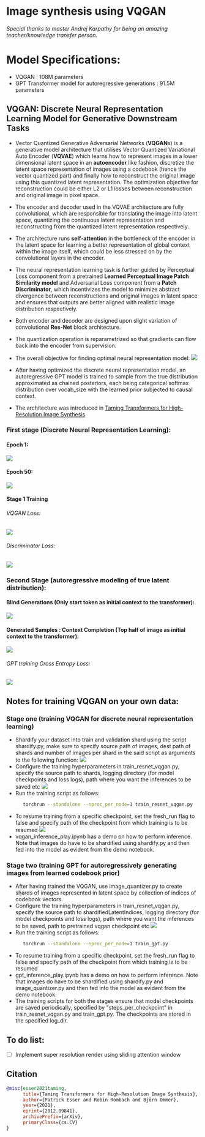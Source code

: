 # Image synthesis using VQGAN
###### Special thanks to master Andrej Karpathy for being an amazing teacher/knowledge transfer person.
# Model Specifications:
- VQGAN : 108M parameters
- GPT Transformer model for autoregressive generations : 91.5M parameters

## VQGAN: Discrete Neural Representation Learning Model for Generative Downstream Tasks
- Vector Quantized Generative Adversarial Networks (**VQGAN**s) is a generative model architecture that utilises Vector Quantized Variational Auto Encoder (**VQVAE**) which learns how to represent images in a lower dimensional latent space in an **autoencoder** like fashion, discretize the latent space representation of images using a codebook (hence the vector quantized part) and finally how to reconstruct the original image using this quantized latent representation. The optimization objective for reconstruction could be either L2 or L1 losses between reconstruction and original image in pixel space.
- The encoder and decoder used in the VQVAE architecture are fully convolutional, which are responsible for translating the image into latent space, quantizing the continuous latent representation and reconstructing from the quantized latent representation respectively.
- The architecture runs **self-attention** in the bottleneck of the encoder in the latent space for learning a better representation of global context within the image itself, which could be less stressed on by the convolutional layers in the encoder.
- The neural representation learning task is further guided by Perceptual Loss component from a pretrained **Learned Perceptual Image Patch Similarity model** and Adversarial Loss component from a **Patch Discriminator**, which incentivizes the model to minimize abstract divergence between reconstructions and original images in latent space and ensures that outputs are better aligned with realistic image distribution respectively.
- Both encoder and decoder are designed upon slight variation of convolutional **Res-Net** block architecture.
- The quantization operation is reparametrized so that gradients can flow back into the encoder from supervision.
- The overall objective for finding optimal neural representation model:
![](./plots/optimizationObjective.png)

- After having optimized the discrete neural representation model, an autoregressive GPT model is trained to sample from the true distribution approximated as chained posteriors, each being categorical softmax distribution over vocab_size with the learned prior subjected to causal context.


- The architecture was introduced in [Taming Transformers for High-Resolution Image Synthesis](https://arxiv.org/abs/2012.09841)


### First stage (Discrete Neural Representation Learning):
#### Epoch 1:
![](./plots/epoch0.png)
#### Epoch 50:
![](./plots/epoch50.png)

#### Stage 1 Training
###### VQGAN Loss:
![](./plots/vqganLoss.png)
###### Discriminator Loss:
![](./plots/discriminatorLoss.png)

### Second Stage (autoregressive modeling of true latent distribution):
#### Blind Generations (Only start token as initial context to the transformer):
![](./plots/blindGenerations.png)
#### Generated Samples : Context Completion (Top half of image as initial context to the transformer):
![](./plots/halfContextGenerations.png)

#### 
###### GPT training Cross Entropy Loss:
![](./plots/gpt_loss.png)


## Notes for training VQGAN on your own data:
### Stage one (training VQGAN for discrete neural representation learning)
- Shardify your dataset into train and validation shard using the script shardify.py, make sure to specify source path of images, dest path of shards and number of images per shard in the said script as arguments to the following function:
![](./plots/shardify.png)
- Configure the training hyperparameters in train_resnet_vqgan.py, specify the source path to shards, logging directory (for model checkpoints and loss logs), path where you want the inferences to be saved etc
![](./plots/train_vqgan_configs.png)
- Run the training script as follows:
```bash
      torchrun --standalone --nproc_per_node=1 train_resnet_vqgan.py
```
- To resume training from a specific checkpoint, set the fresh_run flag to false and specify path of the checkpoint from which training is to be resumed
![](./plots/freshrun.png)
- vqgan_inference_play.ipynb has a demo on how to perform inference. Note that images do have to be shardified using shardify.py and then fed into the model as evident from the demo notebook.

### Stage two (training GPT for autoregressively generating images from learned codebook prior)
- After having trained the VQGAN, use image_quantizer.py to create shards of images represented in latent space by collection of indices of codebook vectors.
- Configure the training hyperparameters in train_resnet_vqgan.py, specify the source path to shardifiedLatentIndices, logging directory (for model checkpoints and loss logs), path where you want the inferences to be saved, path to pretrained vqgan checkpoint etc
![](./plots/train_gpt_configs.png)
- Run the training script as follows:
```bash
      torchrun --standalone --nproc_per_node=1 train_gpt.py
```
- To resume training from a specific checkpoint, set the fresh_run flag to false and specify path of the checkpoint from which training is to be resumed
- gpt_inference_play.ipynb has a demo on how to perform inference. Note that images do have to be shardified using shardify.py and image_quantizer.py and then fed into the model as evident from the demo notebook.
- The training scripts for both the stages ensure that model checkpoints are saved periodically, specified by "steps_per_checkpoint" in train_resnet_vqgan.py and train_gpt.py. The checkpoints are stored in the specified log_dir.

## To do list:
- [ ] Implement super resolution render using sliding attention window

## Citation
```bibtex
@misc{esser2021taming,
      title={Taming Transformers for High-Resolution Image Synthesis}, 
      author={Patrick Esser and Robin Rombach and Björn Ommer},
      year={2021},
      eprint={2012.09841},
      archivePrefix={arXiv},
      primaryClass={cs.CV}
}
```
